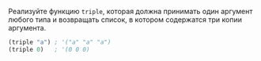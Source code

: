 
Реализуйте функцию `triple`, которая должна принимать один аргумент любого типа и возвращать список, в котором содержатся три копии аргумента.

```scheme
(triple "a") ; '("a" "a" "a")
(triple 0)   ; '(0 0 0)
```
